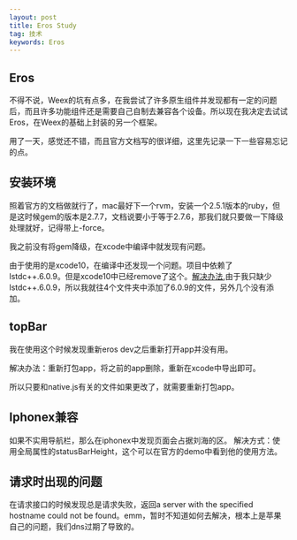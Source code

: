 ```yaml
---
layout: post
title: Eros Study
tag: 技术
keywords: Eros
---
```



## Eros

不得不说，Weex的坑有点多，在我尝试了许多原生组件并发现都有一定的问题后，而且许多功能组件还是需要自己自制去兼容各个设备。所以现在我决定去试试Eros，在Weex的基础上封装的另一个框架。

用了一天，感觉还不错，而且官方文档写的很详细，这里先记录一下一些容易忘记的点。


## 安装环境

照着官方的文档做就行了，mac最好下一个rvm，安装一个2.5.1版本的ruby，但是这时候gem的版本是2.7.7，文档说要小于等于2.7.6，那我们就只要做一下降级处理就好，记得带上-force。

我之前没有将gem降级，在xcode中编译中就发现有问题。

由于使用的是xcode10，在编译中还发现一个问题。项目中依赖了lstdc++.6.0.9。但是xcode10中已经remove了这个。[解决办法](https://www.jianshu.com/p/6d94278d62b3),由于我只缺少lstdc++.6.0.9，所以我就往4个文件夹中添加了6.0.9的文件，另外几个没有添加。


## topBar

我在使用这个时候发现重新eros dev之后重新打开app并没有用。

解决办法：重新打包app，将之前的app删除，重新在xcode中导出即可。

所以只要和native.js有关的文件如果更改了，就需要重新打包app。



## Iphonex兼容

如果不实用导航栏，那么在iphonex中发现页面会占据刘海的区。
解决方式：使用全局属性的statusBarHeight，这个可以在官方的demo中看到他的使用方法。



## 请求时出现的问题

在请求接口的时候发现总是请求失败，返回a server with the specified hostname could not be found。emm，暂时不知道如何去解决，根本上是苹果自己的问题，我们dns过期了导致的。